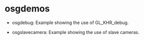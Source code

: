 osgdemos
========
- osgdebug: Example showing the use of GL_KHR_debug.

- osgslavecamera: Example showing the use of slave cameras.